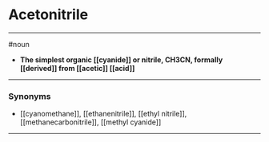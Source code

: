 # Acetonitrile
---
#noun
- **The simplest organic [[cyanide]] or nitrile, CH3CN, formally [[derived]] from [[acetic]] [[acid]]**
---
### Synonyms
- [[cyanomethane]], [[ethanenitrile]], [[ethyl nitrile]], [[methanecarbonitrile]], [[methyl cyanide]]
---

